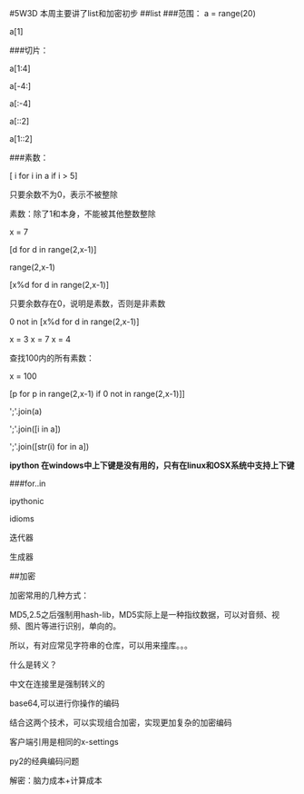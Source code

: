 #5W3D
本周主要讲了list和加密初步
##list
###范围：
a = range(20)

a[1]

###切片：

a[1:4]

a[-4:]

a[:-4]

a[::2]

a[1::2]

###素数：

[ i for i in a if i > 5]

只要余数不为0，表示不被整除

素数：除了1和本身，不能被其他整数整除

x = 7

[d for d in range(2,x-1)]

range(2,x-1)

[x%d for d in range(2,x-1)]

只要余数存在0，说明是素数，否则是非素数

0 not in [x%d for d in range(2,x-1)]

x = 3
x = 7
x = 4

查找100内的所有素数：

x = 100

[p for p in range(2,x-1) if 0 not in range(2,x-1)]]

';'.join(a)

';'.join([i in a])

';'.join([str(i) for in a])

**ipython 在windows中上下键是没有用的，只有在linux和OSX系统中支持上下键**

###for..in

ipythonic

idioms

迭代器

生成器


##加密

加密常用的几种方式：

MD5,2.5之后强制用hash-lib，MD5实际上是一种指纹数据，可以对音频、视频、图片等进行识别，单向的。

所以，有对应常见字符串的仓库，可以用来撞库。。。

什么是转义？

中文在连接里是强制转义的

base64,可以进行你操作的编码


结合这两个技术，可以实现组合加密，实现更加复杂的加密编码


客户端引用是相同的x-settings

py2的经典编码问题


解密：脑力成本+计算成本



